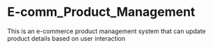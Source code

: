 # E-comm_Product_Management
This is an e-commerce product management system that can update product details based on user interaction
